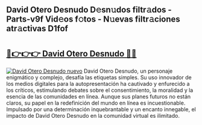 ## David Otero Desnudo D𝚎sn𝚞dos filtr𝚊dos - Parts-v9f Vid𝚎os f𝚘tos - N𝚞evas filtr𝚊ciones atr𝚊ctivas D1fof

# <h2><a href="http://mb1k23i.tromn.icu/?c=David+Otero+Desnudo">🔗👉👉👉 David Otero Desnudo 🔗🔗</a></h2>

[![David Otero Desnudo nuevo](https://i.imgur.com/pEAQMta.gif)](http://mb1k23i.tromn.icu/?c=David+Otero+Desnudo)
David Otero Desnudo, un personaje enigmático y complejo, desafía las etiquetas simples. Su uso innovador de los medios digitales para la autopresentación ha cautivado y enfurecido a los críticos, estimulando debates sobre el consentimiento, la moralidad y la esencia de las comunidades en línea. Aunque sus planes futuros no están claros, su papel en la redefinición del mundo en línea es incuestionable. Impulsado por una determinación inquebrantable y un encanto innegable, el impacto de David Otero Desnudo en la comunidad virtual es ilimitado.
